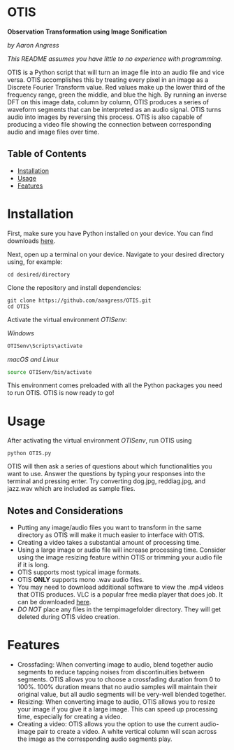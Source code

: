 # OTIS
**Observation Transformation using Image Sonification**

*by Aaron Angress*

*This README assumes you have little to no experience with programming.*

OTIS is a Python script that will turn an image file into an audio file and vice versa. OTIS accomplishes this by treating every pixel in an image as a Discrete Fourier Transform value. Red values make up the lower third of the frequency range, green the middle, and blue the high. By running an inverse DFT on this image data, column by column, OTIS produces a series of waveform segments that can be interpreted as an audio signal. OTIS turns audio into images by reversing this process. OTIS is also capable of producing a video file showing the connection between corresponding audio and image files over time.

## Table of Contents
- [Installation](#Installation)
- [Usage](#Usage)
- [Features](#Features)

# Installation

First, make sure you have Python installed on your device. You can find downloads [here](https://www.python.org/downloads/). 

Next, open up a terminal on your device. Navigate to your desired directory using, for example:
```
cd desired/directory
```

Clone the repository and install dependencies:
```
git clone https://github.com/aangress/OTIS.git
cd OTIS
```

Activate the virtual environment *OTISenv*:

*Windows*
```cmd
OTISenv\Scripts\activate
```

*macOS and Linux*
```bash
source OTISenv/bin/activate
```
This environment comes preloaded with all the Python packages you need to run OTIS. OTIS is now ready to go!

# Usage

After activating the virtual environment *OTISenv*, run OTIS using
```
python OTIS.py
```
OTIS will then ask a series of questions about which functionalities you want to use. Answer the questions by typing your responses into the terminal and pressing enter. Try converting dog.jpg, reddiag.jpg, and jazz.wav which are included as sample files.

## Notes and Considerations
* Putting any image/audio files you want to transform in the same directory as OTIS will make it much easier to interface with OTIS.
* Creating a video takes a substantial amount of processing time.
* Using a large image or audio file will increase processing time. Consider using the image resizing feature within OTIS or trimming your audio file if it is long.
* OTIS supports most typical image formats.
* OTIS **ONLY** supports mono .wav audio files.
* You may need to download additional software to view the .mp4 videos that OTIS produces. VLC is a popular free media player that does job. It can be downloaded [here](https://www.videolan.org/vlc/).
* *DO NOT* place any files in the tempimagefolder directory. They will get deleted during OTIS video creation.

# Features
* Crossfading: When converting image to audio, blend together audio segments to reduce tapping noises from discontinuities between segments. OTIS allows you to choose a crossfading duration from 0 to 100%. 100% duration means that no audio samples will maintain their original value, but all audio segments will be very-well blended together.
* Resizing: When converting image to audio, OTIS allows you to resize your image if you give it a large image. This can speed up processing time, especially for creating a video.
* Creating a video: OTIS allows you the option to use the current audio-image pair to create a video. A white vertical column will scan across the image as the corresponding audio segments play.

